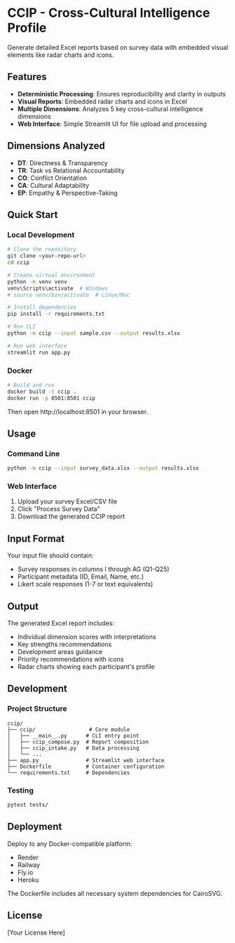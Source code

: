 # CCIP - Cross-Cultural Intelligence Profile

Generate detailed Excel reports based on survey data with embedded visual elements like radar charts and icons.

## Features

- **Deterministic Processing**: Ensures reproducibility and clarity in outputs
- **Visual Reports**: Embedded radar charts and icons in Excel
- **Multiple Dimensions**: Analyzes 5 key cross-cultural intelligence dimensions
- **Web Interface**: Simple Streamlit UI for file upload and processing

## Dimensions Analyzed

- **DT**: Directness & Transparency
- **TR**: Task vs Relational Accountability  
- **CO**: Conflict Orientation
- **CA**: Cultural Adaptability
- **EP**: Empathy & Perspective-Taking

## Quick Start

### Local Development

```bash
# Clone the repository
git clone <your-repo-url>
cd ccip

# Create virtual environment
python -m venv venv
venv\Scripts\activate  # Windows
# source venv/bin/activate  # Linux/Mac

# Install dependencies
pip install -r requirements.txt

# Run CLI
python -m ccip --input sample.csv --output results.xlsx

# Run web interface
streamlit run app.py
```

### Docker

```bash
# Build and run
docker build -t ccip .
docker run -p 8501:8501 ccip
```

Then open http://localhost:8501 in your browser.

## Usage

### Command Line
```bash
python -m ccip --input survey_data.xlsx --output results.xlsx
```

### Web Interface
1. Upload your survey Excel/CSV file
2. Click "Process Survey Data"
3. Download the generated CCIP report

## Input Format

Your input file should contain:
- Survey responses in columns I through AG (Q1-Q25)
- Participant metadata (ID, Email, Name, etc.)
- Likert scale responses (1-7 or text equivalents)

## Output

The generated Excel report includes:
- Individual dimension scores with interpretations
- Key strengths recommendations
- Development areas guidance
- Priority recommendations with icons
- Radar charts showing each participant's profile

## Development

### Project Structure
```
ccip/
├── ccip/                 # Core module
│   ├── __main__.py      # CLI entry point
│   ├── ccip_compose.py  # Report composition
│   ├── ccip_intake.py   # Data processing
│   └── ...
├── app.py               # Streamlit web interface
├── Dockerfile           # Container configuration
└── requirements.txt     # Dependencies
```

### Testing
```bash
pytest tests/
```

## Deployment

Deploy to any Docker-compatible platform:
- Render
- Railway
- Fly.io
- Heroku

The Dockerfile includes all necessary system dependencies for CairoSVG.

## License

[Your License Here]